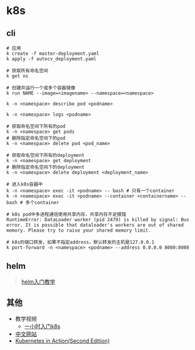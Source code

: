# k8s

## cli

```shell
# 应用
k create -f master-deployment.yaml
k apply -f autocv_deployment.yaml

# 获取所有命名空间
k get ns 

# 创建并运行一个或多个容器镜像
k run NAME --image=<imagename> --namespace=<namespace>

k -n <namespace> describe pod <podname>

k -n <namespace> logs <podname>

# 获取命名空间下所有的pod
k -n <namespace> get pods
# 删除指定命名空间下的pod
k -n <namespace> delete pod <pod_name>

# 获取命名空间下所有的deployment
k -n <namespace> get deployment
# 删除指定命名空间下的deployment
k -n <namespace> delete deployment <deployment_name>

# 进入k8s容器中
k -n <namespace> exec -it <podname> -- bash # 只有一个container
k -n <namespace> exec -it <podname> --container <containername> -- bash # 多个container

# k8s pod中多进程通信使用共享内存，共享内存不足报错
RuntimeError: DataLoader worker (pid 2479) is killed by signal: Bus error. It is possible that dataloader's workers are out of shared memory. Please try to raise your shared memory limit.

# k8s的端口转发，如果不指定address，默认转发的主机是127.0.0.1
k port-forward -n <namespace> <podname> --address 0.0.0.0 8080:8080
```

## helm

> [helm入门教学](https://zhuanlan.zhihu.com/p/350328164)

## 其他

- 教学视频
  - [一小时入门k8s](https://www.youtube.com/watch?v=s_o8dwzRlu4)
- [中文网站](https://www.kubernetes.org.cn/doc-48)
- [Kubernetes in Action(Second Edition)](https://wangwei1237.github.io/Kubernetes-in-Action-Second-Edition/)

